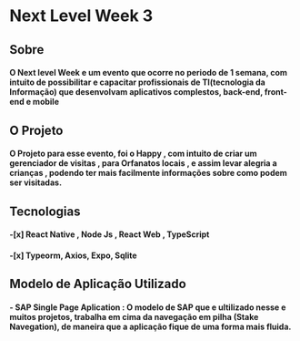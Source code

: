 # Next Level Week 3


## Sobre
#### O Next level Week e um evento que ocorre no periodo de 1 semana, com intuito de possibilitar e capacitar profissionais de TI(tecnologia da Informação) que desenvolvam aplicativos complestos, back-end, front-end e mobile

## O Projeto
#### O Projeto para esse evento, foi o Happy , com intuito de criar um gerenciador de visitas , para Orfanatos locais , e assim levar alegria a crianças , podendo ter mais facilmente informações sobre como podem ser visitadas.

## Tecnologias
#### -[x] React Native , Node Js , React Web , TypeScript
#### -[x] Typeorm, Axios, Expo, Sqlite
## Modelo de Aplicação Utilizado
#### - SAP Single Page Aplication : O modelo de SAP que e ultilizado nesse e muitos projetos, trabalha em cima da navegação em pilha (Stake Navegation), de maneira que a aplicação fique de uma forma mais fluida.
